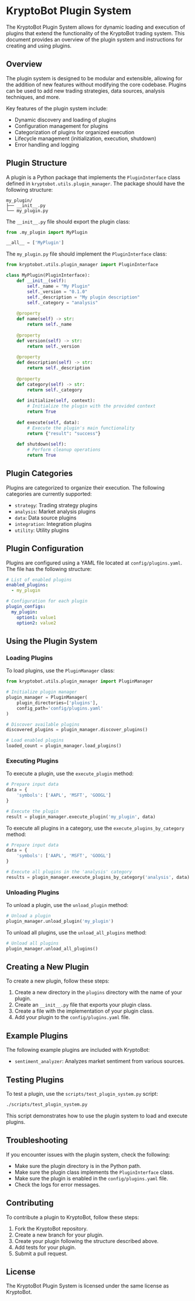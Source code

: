 # KryptoBot Plugin System

The KryptoBot Plugin System allows for dynamic loading and execution of plugins that extend the functionality of the KryptoBot trading system. This document provides an overview of the plugin system and instructions for creating and using plugins.

## Overview

The plugin system is designed to be modular and extensible, allowing for the addition of new features without modifying the core codebase. Plugins can be used to add new trading strategies, data sources, analysis techniques, and more.

Key features of the plugin system include:

- Dynamic discovery and loading of plugins
- Configuration management for plugins
- Categorization of plugins for organized execution
- Lifecycle management (initialization, execution, shutdown)
- Error handling and logging

## Plugin Structure

A plugin is a Python package that implements the `PluginInterface` class defined in `kryptobot.utils.plugin_manager`. The package should have the following structure:

```
my_plugin/
├── __init__.py
└── my_plugin.py
```

The `__init__.py` file should export the plugin class:

```python
from .my_plugin import MyPlugin

__all__ = ['MyPlugin']
```

The `my_plugin.py` file should implement the `PluginInterface` class:

```python
from kryptobot.utils.plugin_manager import PluginInterface

class MyPlugin(PluginInterface):
    def __init__(self):
        self._name = "My Plugin"
        self._version = "0.1.0"
        self._description = "My plugin description"
        self._category = "analysis"
    
    @property
    def name(self) -> str:
        return self._name
    
    @property
    def version(self) -> str:
        return self._version
    
    @property
    def description(self) -> str:
        return self._description
    
    @property
    def category(self) -> str:
        return self._category
    
    def initialize(self, context):
        # Initialize the plugin with the provided context
        return True
    
    def execute(self, data):
        # Execute the plugin's main functionality
        return {"result": "success"}
    
    def shutdown(self):
        # Perform cleanup operations
        return True
```

## Plugin Categories

Plugins are categorized to organize their execution. The following categories are currently supported:

- `strategy`: Trading strategy plugins
- `analysis`: Market analysis plugins
- `data`: Data source plugins
- `integration`: Integration plugins
- `utility`: Utility plugins

## Plugin Configuration

Plugins are configured using a YAML file located at `config/plugins.yaml`. The file has the following structure:

```yaml
# List of enabled plugins
enabled_plugins:
  - my_plugin

# Configuration for each plugin
plugin_configs:
  my_plugin:
    option1: value1
    option2: value2
```

## Using the Plugin System

### Loading Plugins

To load plugins, use the `PluginManager` class:

```python
from kryptobot.utils.plugin_manager import PluginManager

# Initialize plugin manager
plugin_manager = PluginManager(
    plugin_directories=['plugins'],
    config_path='config/plugins.yaml'
)

# Discover available plugins
discovered_plugins = plugin_manager.discover_plugins()

# Load enabled plugins
loaded_count = plugin_manager.load_plugins()
```

### Executing Plugins

To execute a plugin, use the `execute_plugin` method:

```python
# Prepare input data
data = {
    'symbols': ['AAPL', 'MSFT', 'GOOGL']
}

# Execute the plugin
result = plugin_manager.execute_plugin('my_plugin', data)
```

To execute all plugins in a category, use the `execute_plugins_by_category` method:

```python
# Prepare input data
data = {
    'symbols': ['AAPL', 'MSFT', 'GOOGL']
}

# Execute all plugins in the 'analysis' category
results = plugin_manager.execute_plugins_by_category('analysis', data)
```

### Unloading Plugins

To unload a plugin, use the `unload_plugin` method:

```python
# Unload a plugin
plugin_manager.unload_plugin('my_plugin')
```

To unload all plugins, use the `unload_all_plugins` method:

```python
# Unload all plugins
plugin_manager.unload_all_plugins()
```

## Creating a New Plugin

To create a new plugin, follow these steps:

1. Create a new directory in the `plugins` directory with the name of your plugin.
2. Create an `__init__.py` file that exports your plugin class.
3. Create a file with the implementation of your plugin class.
4. Add your plugin to the `config/plugins.yaml` file.

## Example Plugins

The following example plugins are included with KryptoBot:

- `sentiment_analyzer`: Analyzes market sentiment from various sources.

## Testing Plugins

To test a plugin, use the `scripts/test_plugin_system.py` script:

```bash
./scripts/test_plugin_system.py
```

This script demonstrates how to use the plugin system to load and execute plugins.

## Troubleshooting

If you encounter issues with the plugin system, check the following:

- Make sure the plugin directory is in the Python path.
- Make sure the plugin class implements the `PluginInterface` class.
- Make sure the plugin is enabled in the `config/plugins.yaml` file.
- Check the logs for error messages.

## Contributing

To contribute a plugin to KryptoBot, follow these steps:

1. Fork the KryptoBot repository.
2. Create a new branch for your plugin.
3. Create your plugin following the structure described above.
4. Add tests for your plugin.
5. Submit a pull request.

## License

The KryptoBot Plugin System is licensed under the same license as KryptoBot. 